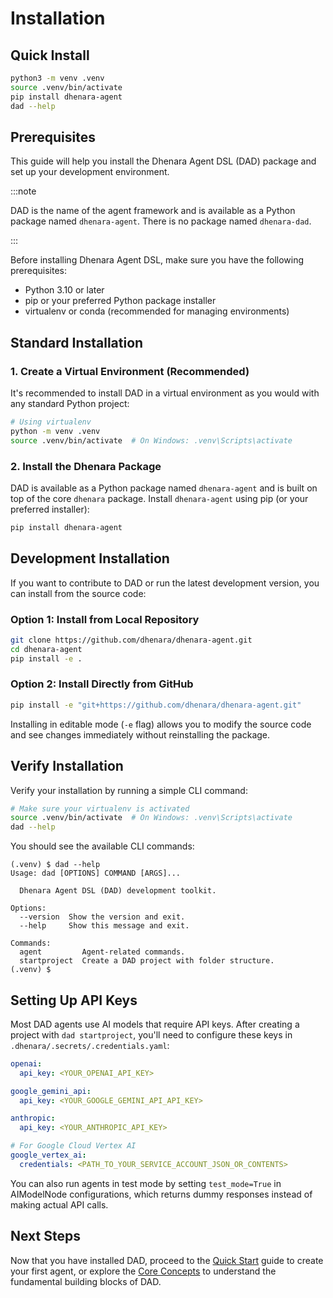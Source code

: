 # Installation

## Quick Install

```bash
python3 -m venv .venv
source .venv/bin/activate
pip install dhenara-agent
dad --help
```

## Prerequisites

This guide will help you install the Dhenara Agent DSL (DAD) package and set up your development environment.

:::note

DAD is the name of the agent framework and is available as a Python package named `dhenara-agent`. There is no package
named `dhenara-dad`.

:::

Before installing Dhenara Agent DSL, make sure you have the following prerequisites:

- Python 3.10 or later
- pip or your preferred Python package installer
- virtualenv or conda (recommended for managing environments)

## Standard Installation

### 1. Create a Virtual Environment (Recommended)

It's recommended to install DAD in a virtual environment as you would with any standard Python project:

```bash
# Using virtualenv
python -m venv .venv
source .venv/bin/activate  # On Windows: .venv\Scripts\activate
```

### 2. Install the Dhenara Package

DAD is available as a Python package named `dhenara-agent` and is built on top of the core `dhenara` package. Install
`dhenara-agent` using pip (or your preferred installer):

```bash
pip install dhenara-agent
```

## Development Installation

If you want to contribute to DAD or run the latest development version, you can install from the source code:

### Option 1: Install from Local Repository

```bash
git clone https://github.com/dhenara/dhenara-agent.git
cd dhenara-agent
pip install -e .
```

### Option 2: Install Directly from GitHub

```bash
pip install -e "git+https://github.com/dhenara/dhenara-agent.git"
```

Installing in editable mode (`-e` flag) allows you to modify the source code and see changes immediately without
reinstalling the package.

## Verify Installation

Verify your installation by running a simple CLI command:

```bash
# Make sure your virtualenv is activated
source .venv/bin/activate  # On Windows: .venv\Scripts\activate
dad --help
```

You should see the available CLI commands:

```
(.venv) $ dad --help
Usage: dad [OPTIONS] COMMAND [ARGS]...

  Dhenara Agent DSL (DAD) development toolkit.

Options:
  --version  Show the version and exit.
  --help     Show this message and exit.

Commands:
  agent         Agent-related commands.
  startproject  Create a DAD project with folder structure.
(.venv) $
```

## Setting Up API Keys

Most DAD agents use AI models that require API keys. After creating a project with `dad startproject`, you'll need
to configure these keys in `.dhenara/.secrets/.credentials.yaml`:

```yaml
openai:
  api_key: <YOUR_OPENAI_API_KEY>

google_gemini_api:
  api_key: <YOUR_GOOGLE_GEMINI_API_API_KEY>

anthropic:
  api_key: <YOUR_ANTHROPIC_API_KEY>

# For Google Cloud Vertex AI
google_vertex_ai:
  credentials: <PATH_TO_YOUR_SERVICE_ACCOUNT_JSON_OR_CONTENTS>
```

You can also run agents in test mode by setting `test_mode=True` in AIModelNode configurations, which returns dummy
responses instead of making actual API calls.

## Next Steps

Now that you have installed DAD, proceed to the [Quick Start](quick-start) guide to create your first agent, or explore
the [Core Concepts](../concepts/core-concepts) to understand the fundamental building blocks of DAD.
